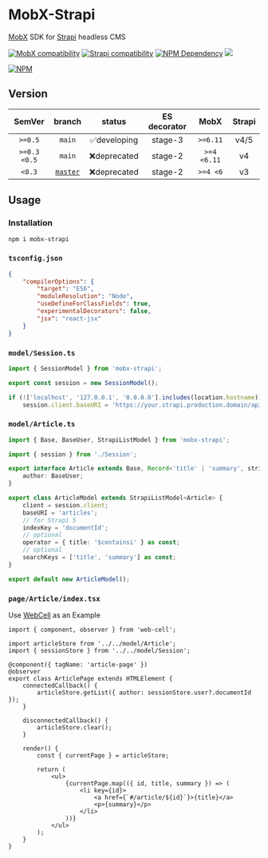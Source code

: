 # MobX-Strapi

[MobX][1] SDK for [Strapi][2] headless CMS

[![MobX compatibility](https://img.shields.io/badge/Compatible-1?logo=mobx&label=MobX%206%2F7)][1]
[![Strapi compatibility](https://img.shields.io/badge/Strapi-v4%20%7C%20v5-2F2E8B?style=flat&logo=strapi)][2]
[![NPM Dependency](https://img.shields.io/librariesio/release/npm/mobx-strapi)][3]
[![](https://raw.githubusercontent.com/sindresorhus/awesome/main/media/mentioned-badge.svg)][4]

[![NPM](https://nodei.co/npm/mobx-strapi.png?downloads=true&downloadRank=true&stars=true)][5]

## Version

|    SemVer    |    branch     |    status    | ES decorator |    MobX     | Strapi |
| :----------: | :-----------: | :----------: | :----------: | :---------: | :----: |
|   `>=0.5`    |    `main`     | ✅developing |   stage-3    |  `>=6.11`   |  v4/5  |
| `>=0.3 <0.5` |    `main`     | ❌deprecated |   stage-2    | `>=4 <6.11` |   v4   |
|    `<0.3`    | [`master`][6] | ❌deprecated |   stage-2    |  `>=4 <6`   |   v3   |

## Usage

### Installation

```shell
npm i mobx-strapi
```

### `tsconfig.json`

```json
{
    "compilerOptions": {
        "target": "ES6",
        "moduleResolution": "Node",
        "useDefineForClassFields": true,
        "experimentalDecorators": false,
        "jsx": "react-jsx"
    }
}
```

### `model/Session.ts`

```javascript
import { SessionModel } from 'mobx-strapi';

export const session = new SessionModel();

if (!['localhost', '127.0.0.1', '0.0.0.0'].includes(location.hostname))
    session.client.baseURI = 'https://your.strapi.production.domain/api/';
```

### `model/Article.ts`

```typescript
import { Base, BaseUser, StrapiListModel } from 'mobx-strapi';

import { session } from './Session';

export interface Article extends Base, Record<'title' | 'summary', string> {
    author: BaseUser;
}

export class ArticleModel extends StrapiListModel<Article> {
    client = session.client;
    baseURI = 'articles';
    // for Strapi 5
    indexKey = 'documentId';
    // optional
    operator = { title: '$containsi' } as const;
    // optional
    searchKeys = ['title', 'summary'] as const;
}

export default new ArticleModel();
```

### `page/Article/index.tsx`

Use [WebCell][7] as an Example

```tsx
import { component, observer } from 'web-cell';

import articleStore from '../../model/Article';
import { sessionStore } from '../../model/Session';

@component({ tagName: 'article-page' })
@observer
export class ArticlePage extends HTMLElement {
    connectedCallback() {
        articleStore.getList({ author: sessionStore.user?.documentId });
    }

    disconnectedCallback() {
        articleStore.clear();
    }

    render() {
        const { currentPage } = articleStore;

        return (
            <ul>
                {currentPage.map(({ id, title, summary }) => (
                    <li key={id}>
                        <a href={`#/article/${id}`}>{title}</a>
                        <p>{summary}</p>
                    </li>
                ))}
            </ul>
        );
    }
}
```

[1]: https://mobx.js.org/
[2]: https://strapi.io/
[3]: https://libraries.io/npm/mobx-strapi
[4]: https://github.com/strapi/awesome-strapi
[5]: https://nodei.co/npm/mobx-strapi/
[6]: https://github.com/idea2app/MobX-RESTful/tree/master
[7]: https://github.com/EasyWebApp/WebCell
